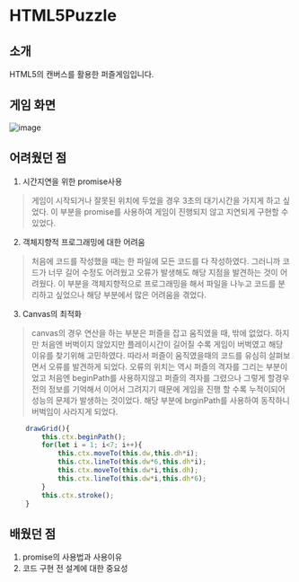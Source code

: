 # HTML5Puzzle
## 소개
HTML5의 캔버스를 활용한 퍼즐게임입니다.
## 게임 화면
![image](https://github.com/gyudong0908/HTML5Puzzle/assets/121427661/a91f0b5e-0b98-425f-a7b6-bdba5520d46a)
## 어려웠던 점
1. 시간지연을 위한 promise사용
> 게임이 시작되거나 잘못된 위치에 두었을 경우 3초의 대기시간을 가지게 하고 싶었다. 이 부분을 promise를 사용하여 게임이 진행되지 않고 지연되게 구현할 수 있었다.
2. 객체지향적 프로그래밍에 대한 어려움
> 처음에 코드를 작성했을 때는 한 파일에 모든 코드를 다 작성하였다. 그러니까 코드가 너무 길어 수정도 어려웠고 오류가 발생해도 해당 지점을 발견하는 것이 어려웠다. 이 부분을 객체지향적으로 프로그래밍을 해서 파일을 나누고 코드를 분리하고 싶었으나 해당 부분에서 많은 어려움을 겪었다.
3. Canvas의 최적화
>  canvas의 경우 연산을 하는 부분은 퍼즐을 잡고 움직였을 때, 밖에 없었다. 하지만 처음엔 버벅이지 않았지만 플레이시간이 길어질 수록 게임이 버벅였고 해당 이유를 찾기위해 고민하였다. 따라서 퍼즐이 움직였을때의 코드를 유심히 살펴보면서 오류를 발견하게 되었다. 오류의 위치는 역시 퍼즐의 격자를 그리는 부분이었고 처음엔 beginPath를 사용하지않고 퍼즐의 격자를 그렸으나 그렇게 할경우 전의 정보를 기억해서 이어서 그려지기 때문에 게임을 진행 할 수록 누적이되어 성능의 문제가 발생하는 것이었다. 해당 부분에 brginPath를 사용하여 동작하니 버벅임이 사라지게 되었다.
```javascript
    drawGrid(){        
        this.ctx.beginPath();
        for(let i = 1; i<7; i++){
            this.ctx.moveTo(this.dw,this.dh*i);
            this.ctx.lineTo(this.dw*6,this.dh*i);
            this.ctx.moveTo(this.dw*i,this.dh);
            this.ctx.lineTo(this.dw*i,this.dh*6);
        }
        this.ctx.stroke();
    }
```
## 배웠던 점
1. promise의 사용법과 사용이유
2. 코드 구현 전 설계에 대한 중요성
